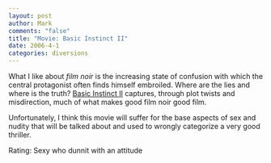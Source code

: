 ```yaml
--- 
layout: post
author: Mark
comments: "false"
title: "Movie: Basic Instinct II"
date: 2006-4-1
categories: diversions
---
```

What I like about <i>film noir</i> is the increasing state of confusion with which the central protagonist often finds himself embroiled. Where are the lies and where is the truth? <a href="http://imdb.com/title/tt0430912" title="Basic Instinct II">Basic Instinct II</a> captures, through plot twists and misdirection, much of what makes good film noir good film.

Unfortunately, I think this movie will suffer for the base aspects of sex and nudity that will be talked about and used to wrongly categorize a very good thriller.

Rating: Sexy who dunnit with an attitude
